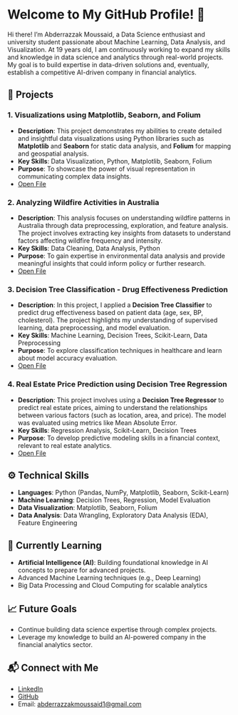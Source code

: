 # Welcome to My GitHub Profile! 👋
Hi there! I’m Abderrazzak Moussaid, a Data Science enthusiast and university student passionate about Machine Learning, Data Analysis, and Visualization. At 19 years old, I am continuously working to expand my skills and knowledge in data science and analytics through real-world projects. My goal is to build expertise in data-driven solutions and, eventually, establish a competitive AI-driven company in financial analytics.

## 💼 Projects

### 1. Visualizations using Matplotlib, Seaborn, and Folium
   - **Description**: This project demonstrates my abilities to create detailed and insightful data visualizations using Python libraries such as **Matplotlib** and **Seaborn** for static data analysis, and **Folium** for mapping and geospatial analysis.
   - **Key Skills**: Data Visualization, Python, Matplotlib, Seaborn, Folium
   - **Purpose**: To showcase the power of visual representation in communicating complex data insights.
   - [Open File](https://github.com/abderrazzakM/visualizations_Matplotib_Seaborn_Folium.ipynb)

### 2. Analyzing Wildfire Activities in Australia
   - **Description**: This analysis focuses on understanding wildfire patterns in Australia through data preprocessing, exploration, and feature analysis. The project involves extracting key insights from datasets to understand factors affecting wildfire frequency and intensity.
   - **Key Skills**: Data Cleaning, Data Analysis, Python
   - **Purpose**: To gain expertise in environmental data analysis and provide meaningful insights that could inform policy or further research.
   - [Open File](https://github.com/abderrazzakM/abderrazzakM/blob/main/Analyzing_wildfire_activities_Australia.ipynbb)

### 3. Decision Tree Classification - Drug Effectiveness Prediction
   - **Description**: In this project, I applied a **Decision Tree Classifier** to predict drug effectiveness based on patient data (age, sex, BP, cholesterol). The project highlights my understanding of supervised learning, data preprocessing, and model evaluation.
   - **Key Skills**: Machine Learning, Decision Trees, Scikit-Learn, Data Preprocessing
   - **Purpose**: To explore classification techniques in healthcare and learn about model accuracy evaluation.
   - [Open File](https://github.com/abderrazzakM/abderrazzakM/blob/main/Decision_Tree.ipynb)

### 4. Real Estate Price Prediction using Decision Tree Regression
   - **Description**: This project involves using a **Decision Tree Regressor** to predict real estate prices, aiming to understand the relationships between various factors (such as location, area, and price). The model was evaluated using metrics like Mean Absolute Error.
   - **Key Skills**: Regression Analysis, Scikit-Learn, Decision Trees
   - **Purpose**: To develop predictive modeling skills in a financial context, relevant to real estate analytics.
   - [Open File](https://github.com/abderrazzakM/abderrazzakM/blob/main/Regression_Trees.ipynb)

## ⚙️ Technical Skills
- **Languages**: Python (Pandas, NumPy, Matplotlib, Seaborn, Scikit-Learn)
- **Machine Learning**: Decision Trees, Regression, Model Evaluation
- **Data Visualization**: Matplotlib, Seaborn, Folium
- **Data Analysis**: Data Wrangling, Exploratory Data Analysis (EDA), Feature Engineering

## 🌱 Currently Learning
- **Artificial Intelligence (AI)**: Building foundational knowledge in AI concepts to prepare for advanced projects.
- Advanced Machine Learning techniques (e.g., Deep Learning)
- Big Data Processing and Cloud Computing for scalable analytics

## 📈 Future Goals
- Continue building data science expertise through complex projects.
- Leverage my knowledge to build an AI-powered company in the financial analytics sector.

## 📬 Connect with Me
- [LinkedIn](https://www.linkedin.com/in/abderrazzak-moussaid-513899247/)
- [GitHub](https://github.com/abderrazzakM)
- Email: abderrazzakmoussaid1@gmail.com
